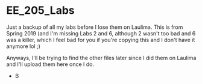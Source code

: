 # EE_205_Labs
Just a backup of all my labs before I lose them on Laulima. This is from Spring 2019 (and I'm missing Labs 2 and 6, although 2 wasn't too bad and 6 was a killer, which I feel bad for you if you're copying this and I don't have it anymore lol ;)

Anyways, I'll be trying to find the other files later since I did them on Laulima and I'll upload them here once I do.

- B
